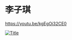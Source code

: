 
# 李子琪

https://youtu.be/kgEgOi32CE0

[![Title](http://img.youtube.com/vi/kgEgOi32CE0/0.jpg)](https://youtu.be/kgEgOi32CE0 "Title")
